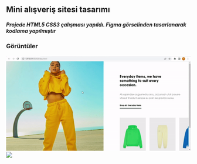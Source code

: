 <h2>Mini alışveriş sitesi tasarımı</h2>

<h5>Projede HTML5 CSS3 çalışması yapıldı. Figma görselinden tasarlanarak kodlama yapılmıştır</5>

<h3>Görüntüler</h3>

![](https://github.com/darahta/F-st_Project/blob/master/digifist.gif) ![](https://github.com/darahta/F-st_Project/blob/master/digifist1.gif)

